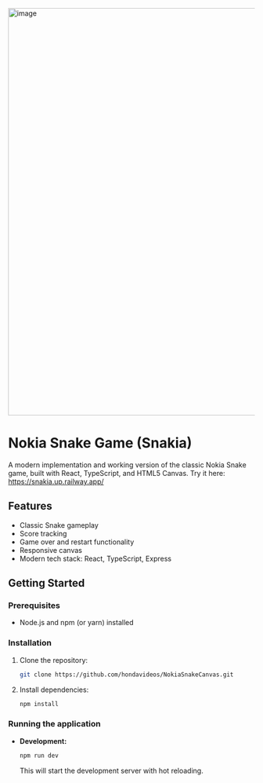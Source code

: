 <img width="828" height="830" alt="image" src="https://github.com/user-attachments/assets/f8a1dca1-92c9-4582-9679-c5a36304a576" />

# Nokia Snake Game (Snakia)

A modern implementation and working version of the classic Nokia Snake game, built with React, TypeScript, and HTML5 Canvas. Try it here: https://snakia.up.railway.app/

## Features

*   Classic Snake gameplay
*   Score tracking
*   Game over and restart functionality
*   Responsive canvas
*   Modern tech stack: React, TypeScript, Express

## Getting Started

### Prerequisites

*   Node.js and npm (or yarn) installed

### Installation

1.  Clone the repository:
    ```bash
    git clone https://github.com/hondavideos/NokiaSnakeCanvas.git
    ```
2.  Install dependencies:
    ```bash
    npm install
    ```

### Running the application

*   **Development:**
    ```bash
    npm run dev
    ```
    This will start the development server with hot reloading.
